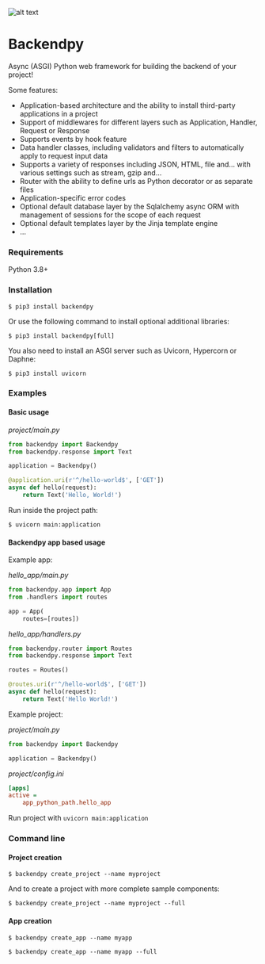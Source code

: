 ![alt text](https://github.com/savangco/backend.py/blob/master/assets/backendpy_logo_small.png?raw=true)

# Backendpy
Async (ASGI) Python web framework for building the backend of your project!

Some features:
* Application-based architecture and the ability to install third-party applications in a project
* Support of middlewares for different layers such as Application, Handler, Request or Response
* Supports events by hook feature
* Data handler classes, including validators and filters to automatically apply to request input data
* Supports a variety of responses including JSON, HTML, file and… with various settings such as stream, gzip and…
* Router with the ability to define urls as Python decorator or as separate files
* Application-specific error codes
* Optional default database layer by the Sqlalchemy async ORM with management of sessions for the scope of each request
* Optional default templates layer by the Jinja template engine
* …

### Requirements
Python 3.8+

### Installation
```shell
$ pip3 install backendpy
```
Or use the following command to install optional additional libraries:
```shell
$ pip3 install backendpy[full]
```
You also need to install an ASGI server such as Uvicorn, Hypercorn or Daphne:
```shell
$ pip3 install uvicorn
```
### Examples
#### Basic usage

*project/main.py*
```python
from backendpy import Backendpy
from backendpy.response import Text

application = Backendpy()

@application.uri(r'^/hello-world$', ['GET'])
async def hello(request):
    return Text('Hello, World!')
```
Run inside the project path:
```shell
$ uvicorn main:application
```

#### Backendpy app based usage

Example app:

*hello_app/main.py*
```python
from backendpy.app import App
from .handlers import routes

app = App(
    routes=[routes])
```
*hello_app/handlers.py*
```python
from backendpy.router import Routes
from backendpy.response import Text

routes = Routes()

@routes.uri(r'^/hello-world$', ['GET'])
async def hello(request):
    return Text('Hello World!')
```
Example project:

*project/main.py*
```python
from backendpy import Backendpy

application = Backendpy()
```
*project/config.ini*
```ini
[apps]
active =
    app_python_path.hello_app
```
Run project with `uvicorn main:application`

### Command line
#### Project creation
```shell
$ backendpy create_project --name myproject
```
And to create a project with more complete sample components:
```shell
$ backendpy create_project --name myproject --full
```
#### App creation
```shell
$ backendpy create_app --name myapp
```
```shell
$ backendpy create_app --name myapp --full
```